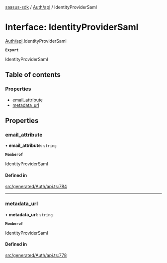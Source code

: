 [saasus-sdk](../README.md) / [Auth/api](../modules/Auth_api.md) / IdentityProviderSaml

# Interface: IdentityProviderSaml

[Auth/api](../modules/Auth_api.md).IdentityProviderSaml

**`Export`**

IdentityProviderSaml

## Table of contents

### Properties

- [email\_attribute](Auth_api.IdentityProviderSaml.md#email_attribute)
- [metadata\_url](Auth_api.IdentityProviderSaml.md#metadata_url)

## Properties

### email\_attribute

• **email\_attribute**: `string`

**`Memberof`**

IdentityProviderSaml

#### Defined in

[src/generated/Auth/api.ts:784](https://github.com/saasus-platform/saasus-sdk-javascript/blob/c6c266c/src/generated/Auth/api.ts#L784)

___

### metadata\_url

• **metadata\_url**: `string`

**`Memberof`**

IdentityProviderSaml

#### Defined in

[src/generated/Auth/api.ts:778](https://github.com/saasus-platform/saasus-sdk-javascript/blob/c6c266c/src/generated/Auth/api.ts#L778)
